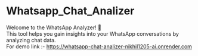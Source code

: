 # Whatsapp_Chat_Analizer
Welcome to the WhatsApp Analyzer! 🎉  
This tool helps you gain insights into your WhatsApp conversations by analyzing chat data.
<br>
For demo link :- https://whatsapp-chat-analizer-nikhil1205-ai.onrender.com
